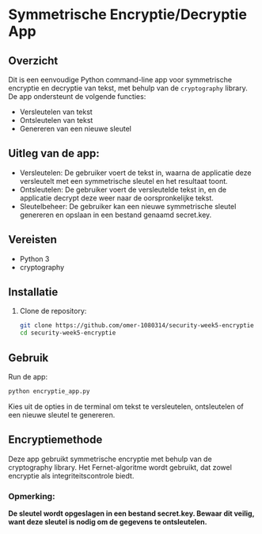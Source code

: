 # Symmetrische Encryptie/Decryptie App

## Overzicht
Dit is een eenvoudige Python command-line app voor symmetrische encryptie en decryptie van tekst, met behulp van de `cryptography` library. De app ondersteunt de volgende functies:
- Versleutelen van tekst
- Ontsleutelen van tekst
- Genereren van een nieuwe sleutel

## Uitleg van de app:

- Versleutelen: De gebruiker voert de tekst in, waarna de applicatie deze versleutelt met een symmetrische sleutel en het resultaat toont.
- Ontsleutelen: De gebruiker voert de versleutelde tekst in, en de applicatie decrypt deze weer naar de oorspronkelijke tekst.
- Sleutelbeheer: De gebruiker kan een nieuwe symmetrische sleutel genereren en opslaan in een bestand genaamd secret.key.


## Vereisten
- Python 3
- cryptography

## Installatie
1. Clone de repository:
   ```bash
   git clone https://github.com/omer-1080314/security-week5-encryptie
   cd security-week5-encryptie
   ```

## Gebruik

Run de app:

```bash
python encryptie_app.py
```

Kies uit de opties in de terminal om tekst te versleutelen, ontsleutelen of een nieuwe sleutel te genereren.

## Encryptiemethode

Deze app gebruikt symmetrische encryptie met behulp van de cryptography library. Het Fernet-algoritme wordt gebruikt, dat zowel encryptie als integriteitscontrole biedt.

### Opmerking:

**De sleutel wordt opgeslagen in een bestand secret.key. Bewaar dit veilig, want deze sleutel is nodig om de gegevens te ontsleutelen.**